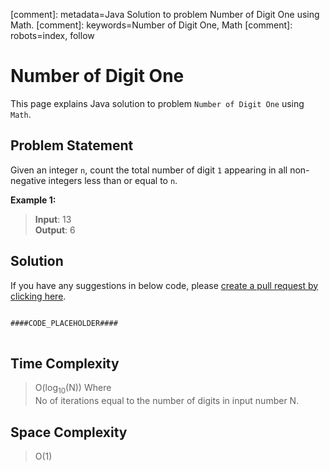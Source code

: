 [comment]: metadata=Java Solution to problem Number of Digit One using Math.
[comment]: keywords=Number of Digit One, Math
[comment]: robots=index, follow


<h1>Number of Digit One</h1>
<p>
This page explains Java solution to problem <code class="inline">Number of Digit One</code> using <code class="inline">Math</code>.
</p>


<h2 class="heading">Problem Statement</h2>
<p>
Given an integer <code class="inline">n</code>, count the total number of digit <code class="inline">1</code> appearing in all non-negative integers less than or equal to <code class="inline">n</code>.
</p>

<b>Example 1:</b>
<blockquote>
<p>
<b>Input</b>: 13<br/>
<b>Output</b>: 6<br/>
</p>
</blockquote>


<h2 class="heading">Solution</h2>
If you have any suggestions in below code, please <a href="####LINK_PLACEHOLDER####" target="_blank" rel="noopener noreferrer" class="absolute">create a pull request by clicking here</a>.
<pre>
<code class="language-java">
####CODE_PLACEHOLDER####
</code>
</pre>


<h2 class="heading">Time Complexity</h2>
<blockquote>
<p>
O(log<sub>10</sub>(N)) Where <br />
No of iterations equal to the number of digits in input number N.
</p>
</blockquote>


<h2 class="heading">Space Complexity</h2>
<blockquote>
<p>O(1)</p>
</blockquote>